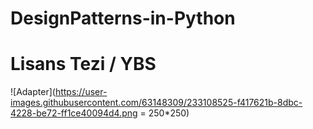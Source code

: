 # DesignPatterns-in-Python
# Lisans Tezi / YBS


![Adapter](https://user-images.githubusercontent.com/63148309/233108525-f417621b-8dbc-4228-be72-ff1ce40094d4.png = 250*250)
